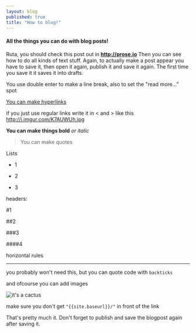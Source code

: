 ```yaml
---
layout: blog
published: true
title: "How to blog!"
---
```



#### All the things you can do with blog posts!
Ruta, you should check this post out in **<http://prose.io>** Then you can see how to do all kinds of text stuff. Again, to actually make a post appear you have to save it, then open it again, publish it and save it again. The first time you save it it saves it into drafts.

You use double enter to make a line break, also to set the "read more..." spot

[You can make hyperlinks](http://www.danbarham.com/dinklage/)

if you just use regular links write it in < and > like this <http://i.imgur.com/K7AUWUh.jpg>

**You can make things bold**
_or italic_

> You can make quotes

Lists

- 1

- 2

- 3

headers:

#1

##2

###3

####4

horizontal rules

***

you probably won't need this, but you can quote code with `backticks`

and ofcourse you can add images 

![it's a cactus](http://png-4.findicons.com/files/icons/1337/wild_west_vol_2/128/cactus_saguaro.png)

make sure you don't get `"{{site.baseurl}}/"` in front of the link

That's pretty much it. Don't forget to publish and save the blogpost again after saving it.
